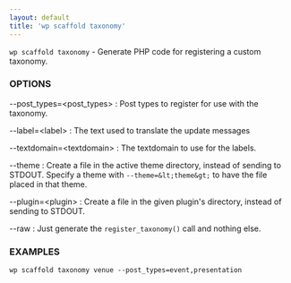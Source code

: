 ```yaml
---
layout: default
title: 'wp scaffold taxonomy'
---
```


`wp scaffold taxonomy` - Generate PHP code for registering a custom taxonomy.

### OPTIONS

--post_types=&lt;post_types&gt;
: Post types to register for use with the taxonomy.

--label=&lt;label&gt;
: The text used to translate the update messages

--textdomain=&lt;textdomain&gt;
: The textdomain to use for the labels.

--theme
: Create a file in the active theme directory, instead of sending to
STDOUT. Specify a theme with `--theme=&lt;theme&gt;` to have the file placed in that theme.

--plugin=&lt;plugin&gt;
: Create a file in the given plugin's directory, instead of sending to
STDOUT.

--raw
: Just generate the `register_taxonomy()` call and nothing else.

### EXAMPLES

    wp scaffold taxonomy venue --post_types=event,presentation

